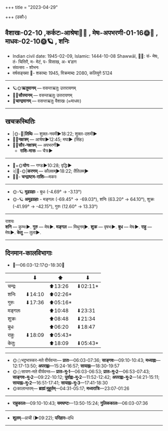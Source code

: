 +++
title = "2023-04-29"

+++
(उकौ॰)
## वैशाखः-02-10  ,कर्कटः-आश्रेषा🌛🌌  ,  मेषः-अपभरणी-01-16🌞🌌  ,  माधवः-02-10🌞🪐  , शनिः
- Indian civil date: 1945-02-09, Islamic: 1444-10-08 Shawwāl, 🌌🌞: सं- मेषः, तं- चित्तिरै, म- मेटं, प- विसाख, अ- ब’हाग
- संवत्सरः - शोभनः
- वर्षसङ्ख्या 🌛- शकाब्दः 1945, विक्रमाब्दः 2080, कलियुगे 5124
___________________
- 🪐🌞**ऋतुमानम्** — वसन्तऋतुः उत्तरायणम्
- 🌌🌞**सौरमानम्** — वसन्तऋतुः उत्तरायणम्
- 🌛**चान्द्रमानम्** — वसन्तऋतुः वैशाखः (≈माधवः)
___________________


## खचक्रस्थितिः
- |🌞-🌛|**तिथिः** — शुक्ल-नवमी►18:22; शुक्ल-दशमी►  
- 🌌🌛**नक्षत्रम्** — आश्रेषा►12:45; मघा► (सिंहः)  
- 🌌🌞**सौर-नक्षत्रम्** — अपभरणी►  
  - **राशि-मासः** — चैत्रः► 
___________________
- 🌛+🌞**योगः** — गण्डः►10:28; वृद्धिः►  
- २|🌛-🌞|**करणम्** — कौलवम्►18:22; तैतिलम्►  
- 🌌🌛- **चन्द्राष्टम-राशिः**—मकरः  
___________________
- 🌞-🪐 **मूढग्रहाः** - बुधः (-4.69° → -3.13°)
- 🌞-🪐 **अमूढग्रहाः** - मङ्गलः (-69.45° → -69.03°), शनिः (63.20° → 64.10°), शुक्रः (-41.99° → -42.15°), गुरुः (12.60° → 13.33°)
___________________
राशयः  
**शनि** — कुम्भः►. **गुरु** — मेषः►. **मङ्गल** — मिथुनम्►. **शुक्र** — वृषभः►. **बुध** — मेषः►. **राहु** — मेषः►. **केतु** — तुला►. 
___________________


## दिनमान-कालविभागाः
- 🌅—06:03-12:17🌞-18:30🌇  

|      |⬇     |⬆     |⬇     |
|------|-----|-----|------|
|चन्द्रः|     |⬆13:26 |⬇02:11*|
|शनिः   |⬇14:10 |⬆02:26*|     |
|गुरुः  |⬇17:36 |⬆05:16*|     |
|मङ्गलः |     |⬆10:48 |⬇23:31 |
|शुक्रः |     |⬆08:48 |⬇21:34 |
|बुधः   |     |⬆06:20 |⬇18:47 |
|राहुः  |⬇18:09 |⬆05:43*|     |
|केतुः  |     |⬆18:09 |⬇05:43*|
___________________
- 🌞⚝भट्टभास्कर-मते वीर्यवन्तः— **प्रातः**—06:03-07:36; **साङ्गवः**—09:10-10:43; **मध्याह्नः**—12:17-13:50; **अपराह्णः**—15:24-16:57; **सायाह्नः**—18:30-19:57  
- 🌞⚝सायण-मते वीर्यवन्तः— **प्रातः-मु॰1**—06:03-06:53; **प्रातः-मु॰2**—06:53-07:43; **साङ्गवः-मु॰2**—09:22-10:12; **पूर्वाह्णः-मु॰2**—11:52-12:42; **अपराह्णः-मु॰2**—14:21-15:11; **सायाह्नः-मु॰2**—16:51-17:41; **सायाह्नः-मु॰3**—17:41-18:30  
- 🌞कालान्तरम्— **ब्राह्मं मुहूर्तम्**—04:31-05:17; **मध्यरात्रिः**—23:07-01:26  
___________________
- **राहुकालः**—09:10-10:43; **यमघण्टः**—13:50-15:24; **गुलिककालः**—06:03-07:36  
___________________
- **शूलम्**—प्राची (►09:22); **परिहारः**–दधि  
___________________
